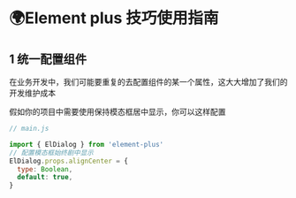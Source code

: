 # 🌍Element plus 技巧使用指南

## 1 统一配置组件

在业务开发中，我们可能要重复的去配置组件的某一个属性，这大大增加了我们的开发维护成本

假如你的项目中需要使用保持模态框居中显示，你可以这样配置

```js
// main.js

import { ElDialog } from 'element-plus'
// 配置模态框始终剧中显示
ElDialog.props.alignCenter = {
  type: Boolean,
  default: true, 
}
```